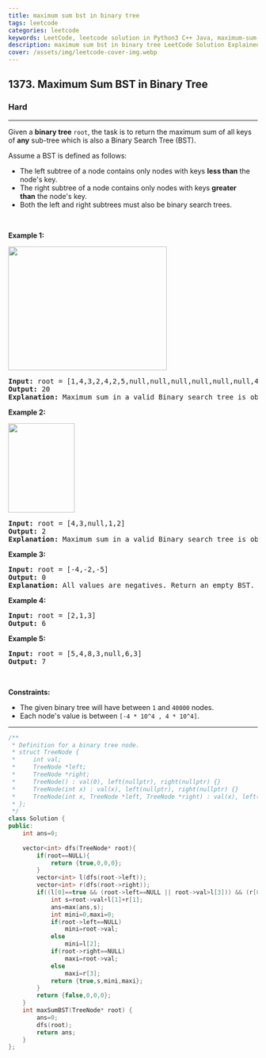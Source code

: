 ```yaml
---
title: maximum sum bst in binary tree
tags: leetcode
categories: leetcode
keywords: LeetCode, leetcode solution in Python3 C++ Java, maximum-sum-bst-in-binary-tree solution
description: maximum sum bst in binary tree LeetCode Solution Explained
cover: /assets/img/leetcode-cover-img.webp
---
```



<h2>1373. Maximum Sum BST in Binary Tree</h2><h3>Hard</h3><hr><div><p>Given a <strong>binary tree</strong> <code>root</code>, the task is to return the maximum sum of all keys of <strong>any</strong>&nbsp;sub-tree which is also a Binary Search Tree (BST).</p>

<p>Assume a BST is defined as follows:</p>

<ul>
	<li>The left subtree of a node contains only nodes with keys&nbsp;<strong>less than</strong>&nbsp;the node's key.</li>
	<li>The right subtree of a node contains only nodes with keys&nbsp;<strong>greater than</strong>&nbsp;the node's key.</li>
	<li>Both the left and right subtrees must also be binary search trees.</li>
</ul>

<p>&nbsp;</p>
<p><strong>Example 1:</strong></p>

<p><img alt="" src="https://assets.leetcode.com/uploads/2020/01/30/sample_1_1709.png" style="width: 320px; height: 250px;"></p>

<pre><strong>Input:</strong> root = [1,4,3,2,4,2,5,null,null,null,null,null,null,4,6]
<strong>Output:</strong> 20
<strong>Explanation:</strong> Maximum sum in a valid Binary search tree is obtained in root node with key equal to 3.
</pre>

<p><strong>Example 2:</strong></p>

<p><img alt="" src="https://assets.leetcode.com/uploads/2020/01/30/sample_2_1709.png" style="width: 134px; height: 180px;"></p>

<pre><strong>Input:</strong> root = [4,3,null,1,2]
<strong>Output:</strong> 2
<strong>Explanation:</strong> Maximum sum in a valid Binary search tree is obtained in a single root node with key equal to 2.
</pre>

<p><strong>Example 3:</strong></p>

<pre><strong>Input:</strong> root = [-4,-2,-5]
<strong>Output:</strong> 0
<strong>Explanation:</strong> All values are negatives. Return an empty BST.
</pre>

<p><strong>Example 4:</strong></p>

<pre><strong>Input:</strong> root = [2,1,3]
<strong>Output:</strong> 6
</pre>

<p><strong>Example 5:</strong></p>

<pre><strong>Input:</strong> root = [5,4,8,3,null,6,3]
<strong>Output:</strong> 7
</pre>

<p>&nbsp;</p>
<p><strong>Constraints:</strong></p>

<ul>
	<li>The&nbsp;given binary tree will have between&nbsp;<code>1</code>&nbsp;and&nbsp;<code>40000</code>&nbsp;nodes.</li>
	<li>Each node's value is between <code>[-4 * 10^4&nbsp;, 4 * 10^4]</code>.</li>
</ul>
</div>

---




```cpp
/**
 * Definition for a binary tree node.
 * struct TreeNode {
 *     int val;
 *     TreeNode *left;
 *     TreeNode *right;
 *     TreeNode() : val(0), left(nullptr), right(nullptr) {}
 *     TreeNode(int x) : val(x), left(nullptr), right(nullptr) {}
 *     TreeNode(int x, TreeNode *left, TreeNode *right) : val(x), left(left), right(right) {}
 * };
 */
class Solution {
public:
    int ans=0;
    
    vector<int> dfs(TreeNode* root){
        if(root==NULL){
            return {true,0,0,0};
        }
        vector<int> l(dfs(root->left));
        vector<int> r(dfs(root->right));
        if((l[0]==true && (root->left==NULL || root->val>l[3])) && (r[0]==true && (root->right==NULL || root->val<r[2]))){
            int s=root->val+l[1]+r[1];
            ans=max(ans,s);
            int mini=0,maxi=0;
            if(root->left==NULL)
                mini=root->val;
            else
                mini=l[2];
            if(root->right==NULL)
                maxi=root->val;
            else
                maxi=r[3];
            return {true,s,mini,maxi};
        }
        return {false,0,0,0};  
    }
    int maxSumBST(TreeNode* root) {
        ans=0;
        dfs(root);
        return ans;
    }
};
```
